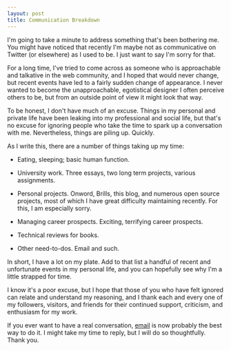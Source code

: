 ```yaml
---
layout: post
title: Communication Breakdown
---
```


I'm going to take a minute to address something that's been bothering me. You might have noticed that recently I'm maybe not as communicative on Twitter (or elsewhere) as I used to be. I just want to say I'm sorry for that.

For a long time, I've tried to come across as someone who is approachable and talkative in the web community, and I hoped that would never change, but recent events have led to a fairly sudden change of appearance. I never wanted to become the unapproachable, egotistical designer I often perceive others to be, but from an outside point of view it might look that way.

To be honest, I don't have much of an excuse. Things in my personal and private life have been leaking into my professional and social life, but that's no excuse for ignoring people who take the time to spark up a conversation with me. Nevertheless, things are piling up. Quickly.

As I write this, there are a number of things taking up my time:





  * Eating, sleeping; basic human function.


  * University work. Three essays, two long term projects, various assignments.


  * Personal projects. Onword, Brills, this blog, and numerous open source projects, most of which I have great difficulty maintaining recently. For this, I am especially sorry.


  * Managing career prospects. Exciting, terrifying career prospects.


  * Technical reviews for books.


  * Other need-to-dos. Email and such.



In short, I have a lot on my plate. Add to that list a handful of recent and unfortunate events in my personal life, and you can hopefully see why I'm a little strapped for time.

I know it's a poor excuse, but I hope that those of you who have felt ignored can relate and understand my reasoning, and I thank each and every one of my followers, visitors, and friends for their continued support, criticism, and enthusiasm for my work.

If you ever want to have a real conversation, [email](mailto:dan.eden@me.com) is now probably the best way to do it. I might take my time to reply, but I will do so thoughtfully. Thank you.
